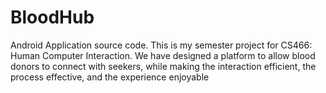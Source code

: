 # BloodHub
Android Application source code. This is my semester project for CS466: Human Computer Interaction. We have designed a platform to allow blood donors to connect with seekers, while making the interaction efficient, the process effective, and the experience enjoyable
